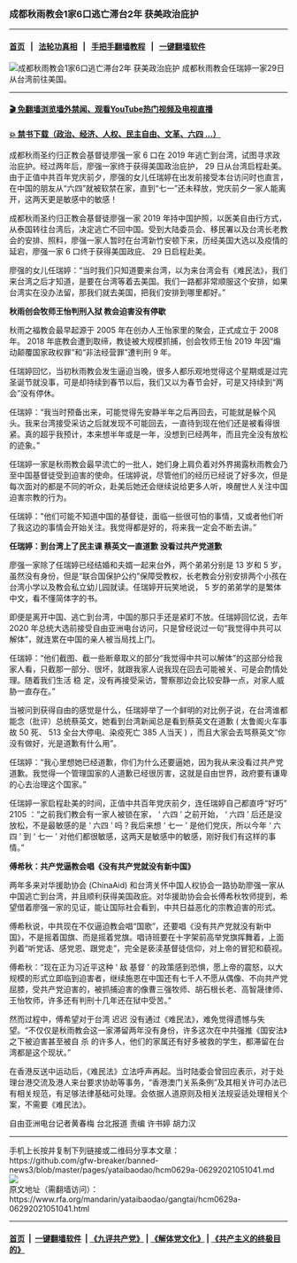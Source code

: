 ### 成都秋雨教会1家6口逃亡滞台2年 获美政治庇护
------------------------

#### [首页](https://github.com/gfw-breaker/banned-news3/blob/master/README.md) &nbsp;&nbsp;|&nbsp;&nbsp; [法轮功真相](https://github.com/begood0513/basic/blob/master/README.md)  &nbsp;&nbsp;|&nbsp;&nbsp; [手把手翻墙教程](https://github.com/gfw-breaker/guides/wiki)  &nbsp;&nbsp;|&nbsp;&nbsp; [一键翻墙软件](https://github.com/gfw-breaker/nogfw/blob/master/README.md)  



<div id="headerimg">
 <img alt="成都秋雨教会1家6口逃亡滞台2年 获美政治庇护" src="https://www.rfa.org/mandarin/yataibaodao/gangtai/hcm0629a-06292021051041.html/@@images/fd320c53-aaee-43e9-843c-10bd46e1fff5.jpeg" title="成都秋雨教会1家6口逃亡滞台2年 获美政治庇护"/>
 <span class="lead_image_caption">
  成都秋雨教会任瑞婷一家29日从台湾前往美国。
 </span>
 <!-- zoomattribute -->
</div>

<hr/>


#### [ 🎬  免翻墙浏览墙外禁闻、观看YouTube热门视频及电视直播](https://github.com/gfw-breaker/HelloWorld)

#### [ 💥  禁书下载（政治、经济、人权、民主自由、文革、六四 ...）](https://github.com/gfw-breaker/books/blob/master/README.md)

<div id="storytext">
 <p class="p3">
  成都秋雨圣约归正教会基督徒廖强一家
  <span class="s2">
   6
  </span>
  口在
  <span class="s2">
   2019
  </span>
  年逃亡到台湾，试图寻求政治庇护。经过两年后，廖强一家终于获得美国政治庇护，
  <span class="s2">
   29
  </span>
  日从台湾启程赴美。由于正值中共百年党庆前夕，廖强的女儿任瑞婷在出发前接受本台访问时也直言，在中国的朋友从“六四”就被软禁在家，直到“七一”还未释放，党庆前夕一家人能离开，这两天更是敏感中的敏感！
 </p>
 <p class="p3">
  成都秋雨圣约归正教会基督徒廖强一家
  <span class="s2">
   2019
  </span>
  年持中国护照，以医美自由行方式，从泰国转往台湾后，决定逃亡不回中国。受到大陆委员会、移民署以及台湾长老教会的安排、照料，廖强一家人暂时在台湾新竹安顿下来，历经美国大选以及疫情的延宕，廖强一家
  <span class="s2">
   6
  </span>
  口终于获得美国政庇、
  <span class="s2">
   29
  </span>
  日启程赴美。
 </p>
 <p class="p3">
  廖强的女儿任瑞婷：“当时我们只知道要来台湾，以为来台湾会有《难民法》，我们来台湾之后才知道，是要在台湾等着去美国。我们一路都非常顺服这个安排，如果台湾实在没办法留，那我们就去美国，把我们安排到哪里都好。”
 </p>
 <p class="p3">
  <strong>
   秋雨创会牧师王怡判刑入狱
   <span class="s2">
   </span>
   教会迫害没有停歇
  </strong>
 </p>
 <p class="p3">
  秋雨之福教会最早起源于
  <span class="s2">
   2005
  </span>
  年在创办人王怡家里的聚会，正式成立于
  <span class="s2">
   2008
  </span>
  年。
  <span class="s2">
   2018
  </span>
  年底教会遭到取缔，教徒被大规模抓捕，创会牧师王怡
  <span class="s2">
   2019
  </span>
  年因“煽动颠覆国家政权罪”和“非法经营罪”遭判刑
  <span class="s2">
   9
  </span>
  年。
 </p>
 <p class="p3">
  任瑞婷回忆，当初秋雨教会发生逼迫当晚，很多人都乐观地觉得这个星期或是过完圣诞节就没事，可是却持续到春节以后，我们又以为春节会好，可是又持续到“两会”没有停休。
 </p>
 <p class="p3">
  任瑞婷：“我当时预备出来，可能觉得先安静半年之后再回去，可能就是躲个风头。我来台湾接受采访之后就发现不可能回去，一直待到现在他们还是被看得很紧。真的超乎我预计，本来想半年或是一年，没想到已经两年，而且完全没有放松的迹象。”
 </p>
 <p class="p3">
  任瑞婷一家是秋雨教会最早流亡的一批人，她们身上肩负着对外界揭露秋雨教会乃至中国基督徒受到迫害的使命。任瑞婷说，尽管他们的经历已经说了好多次，但是每次面对的都是不同的听众，赴美后她还会继续说给更多人听，唤醒世人关注中国迫害宗教的行为。
 </p>
 <p class="p3">
  任瑞婷："他们可能不知道中国的基督徒，面临一些很可怕的事情，又或者他们听了我这边的事情会开始关注。我觉得都是好的，将来我一定会不断去讲。”
 </p>
 <p class="p3">
  <strong>
   任瑞婷：到台湾上了民主课
   <span class="s2">
   </span>
   蔡英文一直道歉
   <span class="s2">
   </span>
   没看过共产党道歉
  </strong>
 </p>
 <p class="p3">
  廖强一家除了任瑞婷已经结婚和夫婿一起来台外，两个弟弟分别是
  <span class="s2">
   13
  </span>
  岁和
  <span class="s2">
   5
  </span>
  岁，虽然没有身份，但是“联合国保护公约”保障受教权，长老教会分别安排两个小孩在台湾小学以及教会私立幼儿园就读。任瑞婷开玩笑地说，
  <span class="s2">
   5
  </span>
  岁的弟弟学的是繁体中文，看不懂简体字的书。
 </p>
 <p class="p3">
  即便是离开中国、逃亡到台湾，中国的那只手还是紧盯不放。任瑞婷回忆说，去年
  <span class="s2">
   2020
  </span>
  年总统大选前接受自由亚洲电台访问，只是曾经说过一句“我觉得中共可以解体”，就连累在中国的亲人被当局找上门。
 </p>
 <p class="p3">
  任瑞婷：“他们截图、截一些断章取义的部分“我觉得中共可以解体”的这部分给我家人看，只截那一部分、很坏，就跟我家人说我现在回去可能被关、可是会酌情处理。随着我们生活
  <span class="s3">
   稳
  </span>
  定，没有再接受采访，警察那边会比较安静一点，对家人威胁一直存在。”
 </p>
 <p class="p3">
  当被问到获得自由的感觉是什么，任瑞婷举了一个鲜明的对比例子说，在台湾谁都能念（批评）总统蔡英文，她看到台湾新闻总是看到蔡英文在道歉
  <span class="s2">
   (
  </span>
  太鲁阁火车事故
  <span class="s2">
   50
  </span>
  死、
  <span class="s2">
   513
  </span>
  全台大停电、染疫死亡
  <span class="s2">
   385
  </span>
  人当天
  <span class="s2">
   )
  </span>
  ，而且大家会去骂蔡英文“你没有做好，光是道歉有什么用”。
 </p>
 <p class="p3">
  任瑞婷：“我心里想她已经道歉，你们为什么还要逼她，因为我从来没看过共产党道歉。我觉得一个管理国家的人道歉已经很厉害，这就是自由世界，政府要有谦卑的心去治理这个国家。”
 </p>
 <p class="p3">
  任瑞婷一家启程赴美的时间，正值中共百年党庆前夕，连任瑞婷自己都直呼“好巧”
  <span class="s2">
   2105
  </span>
  ：“之前我们教会有一家人被锁在家，
  <span class="s2">
   ‘
  </span>
  六四
  <span class="s2">
   ’
  </span>
  之前开始，
  <span class="s2">
   ‘
  </span>
  六四
  <span class="s2">
   ’
  </span>
  后还是没放松，不是最敏感的是
  <span class="s2">
   ‘
  </span>
  六四
  <span class="s2">
   ’
  </span>
  吗？我后来想
  <span class="s2">
   ‘
  </span>
  七一
  <span class="s2">
   ’
  </span>
  是他们党庆，所以今年
  <span class="s2">
   ‘
  </span>
  六四
  <span class="s2">
   ’
  </span>
  到
  <span class="s2">
   ‘
  </span>
  七一
  <span class="s2">
   ’
  </span>
  对他们都很敏感，这两天是敏感中的敏感，刚好我们有这样的事情。”
 </p>
 <p class="p3">
  <strong>
   傅希秋：共产党逼教会唱《没有共产党就没有新中国》
  </strong>
 </p>
 <p class="p3">
  两年多来对华援助协会
  <span class="s2">
   (ChinaAid)
  </span>
  和台湾关怀中国人权协会一路协助廖强一家从中国逃亡到台湾，并且顺利获得美国政庇。对华援助协会会长傅希秋牧师提到，希望借着廖强一家的见证，能让国际社会看到，中共日益恶化的宗教迫害的形式。
 </p>
 <p class="p3">
  傅希秋说，中共现在不仅逼迫教会唱“国歌”，还要唱《没有共产党就没有新中国》，不是摇着国旗、而是摇着党旗。唱诗班要在十字架前高举党旗挥舞着，上面列着“听党话、感党恩、跟党走”，完全是亵渎基督徒信仰，对上帝的冒犯和藐视。
 </p>
 <p class="p3">
  傅希秋：“现在正为习近平这种
  <span class="s2">
   ‘
  </span>
  <span class="s3">
   敌
  </span>
  基督
  <span class="s2">
   ’
  </span>
  的政策感到恐惧，愿上帝的震怒，以大规模的形式立即临到迫害者，继续施恩在中国还有七千人不愿从偶像、不向共产党屈膝，受共产党迫害的，被抓捕迫害的像曹三强牧师、胡石根长老、高智晟律师、王怡牧师，许多还有判刑十几年还在狱中受苦。”
 </p>
 <p class="p3">
  然而过程中，傅希望对于台湾
  <span class="s3">
   迟迟
  </span>
  没有通过《难民法》，难免觉得遗憾与失望。“不仅仅是秋雨教会这一家滞留两年没有身份，许多这次在中共强推《国安法》之下被迫害甚至被自
  <span class="s3">
   杀
  </span>
  的许多人，他们的家属还有好多被救的学生，都滞留在台湾都是这个现状。”
 </p>
 <p class="p3">
  在香港反送中运动后，《难民法》立法呼声再起。当时陆委会曾回应表示，对于处理台港交流及港人来台要求协助等事务，“香港澳门关系条例”及其相关许可办法已有相关规范，有足够法律基础可处理。会依据人道原则及相关法规妥适处理相关个案，不需要《难民法》。
 </p>
 <p class="p2">
 </p>
 <p class="p3">
  自由亚洲电台记者黄春梅
  <span class="s2">
  </span>
  台北报道
  <span class="s2">
  </span>
  责编
  <span class="s2">
  </span>
  许书婷
  <span class="s2">
  </span>
  胡力汉
 </p>
 <p class="p2">
 </p>
</div>

<hr/>
手机上长按并复制下列链接或二维码分享本文章：<br/>
https://github.com/gfw-breaker/banned-news3/blob/master/pages/yataibaodao/hcm0629a-06292021051041.md <br/>
<a href='https://github.com/gfw-breaker/banned-news3/blob/master/pages/yataibaodao/hcm0629a-06292021051041.md'><img src='https://github.com/gfw-breaker/banned-news3/blob/master/pages/yataibaodao/hcm0629a-06292021051041.md.png'/></a> <br/>
原文地址（需翻墙访问）：https://www.rfa.org/mandarin/yataibaodao/gangtai/hcm0629a-06292021051041.html


------------------------
#### [首页](https://github.com/gfw-breaker/banned-news3/blob/master/README.md) &nbsp;|&nbsp; [一键翻墙软件](https://github.com/gfw-breaker/nogfw/blob/master/README.md) &nbsp;| [《九评共产党》](https://github.com/gfw-breaker/9ping.md/blob/master/README.md#九评之一评共产党是什么) | [《解体党文化》](https://github.com/gfw-breaker/jtdwh.md/blob/master/README.md) | [《共产主义的终极目的》](https://github.com/gfw-breaker/gczydzjmd.md/blob/master/README.md)


<img src='http://gfw-breaker.win/banned-news3/pages/yataibaodao/hcm0629a-06292021051041.md' width='0px' height='0px'/>